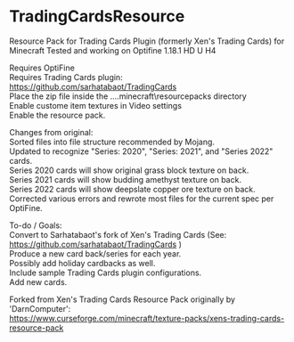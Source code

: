 # TradingCardsResource
Resource Pack for Trading Cards Plugin (formerly Xen's Trading Cards) for Minecraft
Tested and working on Optifine 1.18.1 HD U H4

Requires OptiFine<br />
Requires Trading Cards plugin: https://github.com/sarhatabaot/TradingCards<br />
Place the zip file inside the ...\.minecraft\resourcepacks directory<br />
Enable custome item textures in Video settings<br />
Enable the resource pack.<br />

Changes from original:<br />
Sorted files into file structure recommended by Mojang.<br />
Updated to recognize "Series: 2020", "Series: 2021", and "Series 2022" cards.<br />
Series 2020 cards will show original grass block texture on back.<br />
Series 2021 cards will show budding amethyst texture on back.<br />
Series 2022 cards will show deepslate copper ore texture on back.<br />
Corrected various errors and rewrote most files for the current spec per OptiFine.<br />


To-do / Goals:<br />
Convert to Sarhatabaot's fork of Xen's Trading Cards (See: https://github.com/sarhatabaot/TradingCards )<br />
Produce a new card back/series for each year.<br />
Possibly add holiday cardbacks as well.<br />
Include sample Trading Cards plugin configurations.<br />
Add new cards.<br />


Forked from Xen's Trading Cards Resource Pack originally by 'DarnComputer':<br />https://www.curseforge.com/minecraft/texture-packs/xens-trading-cards-resource-pack<br />

